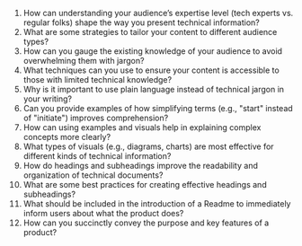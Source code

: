 1. How can understanding your audience’s expertise level (tech experts vs. regular folks) shape the way you present technical information?
2. What are some strategies to tailor your content to different audience types?
3. How can you gauge the existing knowledge of your audience to avoid overwhelming them with jargon?
4. What techniques can you use to ensure your content is accessible to those with limited technical knowledge?
5. Why is it important to use plain language instead of technical jargon in your writing?
6. Can you provide examples of how simplifying terms (e.g., "start" instead of "initiate") improves comprehension?
7. How can using examples and visuals help in explaining complex concepts more clearly?
8. What types of visuals (e.g., diagrams, charts) are most effective for different kinds of technical information?
9. How do headings and subheadings improve the readability and organization of technical documents?
10. What are some best practices for creating effective headings and subheadings?
11. What should be included in the introduction of a Readme to immediately inform users about what the product does?
12. How can you succinctly convey the purpose and key features of a product?
